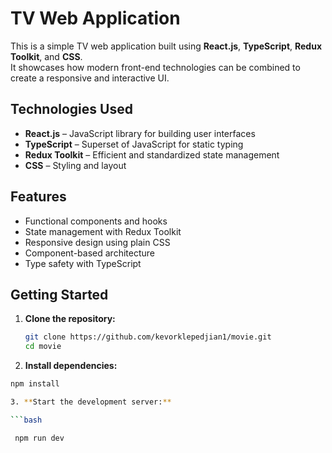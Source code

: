 # TV Web Application

This is a simple TV web application built using **React.js**, **TypeScript**, **Redux Toolkit**, and **CSS**.  
It showcases how modern front-end technologies can be combined to create a responsive and interactive UI.

##  Technologies Used

- **React.js** – JavaScript library for building user interfaces  
- **TypeScript** – Superset of JavaScript for static typing  
- **Redux Toolkit** – Efficient and standardized state management  
- **CSS** – Styling and layout

## Features

- Functional components and hooks  
- State management with Redux Toolkit  
- Responsive design using plain CSS  
- Component-based architecture  
- Type safety with TypeScript


## Getting Started

1. **Clone the repository:**
   ```bash
   git clone https://github.com/kevorklepedjian1/movie.git
   cd movie

2. **Install dependencies:**
  ```bash
npm install

3. **Start the development server:**

```bash

   npm run dev
